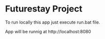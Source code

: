 # Futurestay Project

To run locally this app just execute run.bat file.

App will be runnig at http://localhost:8080
